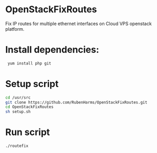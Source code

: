 # OpenStackFixRoutes
Fix IP routes for multiple ethernet interfaces on Cloud VPS openstack platform. 

# Install dependencies:

``` bash
 yum install php git
```

# Setup script

``` bash
cd /usr/src
git clone https://github.com/RubenHarms/OpenStackFixRoutes.git
cd OpenStackFixRoutes
sh setup.sh
```

# Run script
``` bash
./routefix
```
